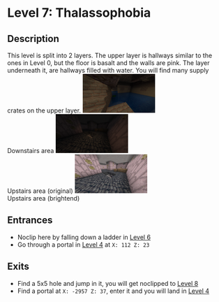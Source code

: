 # Level 7: Thalassophobia

## Description
This level is split into 2 layers. The upper layer is hallways similar to the ones in Level 0, but the floor is basalt and the walls are pink. The layer underneath it, are hallways filled with water. You will find many supply crates on the upper layer.
<img src="./img/Level_7_downstairs.png" width="33%"><br/>Downstairs area</img>
<img src="./img/Level_7_upstairs_dark.png" width="33%"><br/>Upstairs area (original)</img>
<img src="./img/Level_7_upstairs_bright.png" width="33%"><br/>Upstairs area (brightend)</img>


## Entrances
* Noclip here by falling down a ladder in <a href="./Level_6.md">Level 6</a>
* Go through a portal in <a href="./Level_4.md">Level 4</a> at `X: 112 Z: 23`

## Exits
* Find a 5x5 hole and jump in it, you will get noclipped to <a href="./Level_8.md">Level 8</a>
* Find a portal at `X: -2957 Z: 37`, enter it and you will land in <a href="./Level_4.md">Level 4</a>